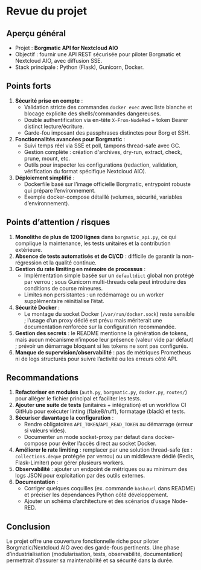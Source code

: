 # Revue du projet

## Aperçu général
- Projet : **Borgmatic API for Nextcloud AIO**
- Objectif : fournir une API REST sécurisée pour piloter Borgmatic et Nextcloud AIO, avec diffusion SSE.
- Stack principale : Python (Flask), Gunicorn, Docker.

## Points forts
1. **Sécurité prise en compte** :
   - Validation stricte des commandes `docker exec` avec liste blanche et blocage explicite des shells/commandes dangereuses.
   - Double authentification via en-tête `X-From-NodeRed` + token Bearer distinct lecture/écriture.
   - Garde-fou imposant des passphrases distinctes pour Borg et SSH.
2. **Fonctionnalités avancées pour Borgmatic** :
   - Suivi temps réel via SSE et poll, tampons thread-safe avec GC.
   - Gestion complète : création d'archives, dry-run, extract, check, prune, mount, etc.
   - Outils pour inspecter les configurations (redaction, validation, vérification du format spécifique Nextcloud AIO).
3. **Déploiement simplifié** :
   - Dockerfile basé sur l’image officielle Borgmatic, entrypoint robuste qui prépare l’environnement.
   - Exemple docker-compose détaillé (volumes, sécurité, variables d’environnement).

## Points d’attention / risques
1. **Monolithe de plus de 1200 lignes** dans `borgmatic_api.py`, ce qui complique la maintenance, les tests unitaires et la contribution extérieure.
2. **Absence de tests automatisés et de CI/CD** : difficile de garantir la non-régression et la qualité continue.
3. **Gestion du rate limiting en mémoire de processus** :
   - Implémentation simple basée sur un `defaultdict` global non protégé par verrou ; sous Gunicorn multi-threads cela peut introduire des conditions de course mineures.
   - Limites non persistantes : un redémarrage ou un worker supplémentaire réinitialise l’état.
4. **Sécurité Docker** :
   - Le montage du socket Docker (`/var/run/docker.sock`) reste sensible ; l’usage d’un proxy dédié est prévu mais mériterait une documentation renforcée sur la configuration recommandée.
5. **Gestion des secrets** : le README mentionne la génération de tokens, mais aucun mécanisme n’impose leur présence (valeur vide par défaut) ; prévoir un démarrage bloquant si les tokens ne sont pas configurés.
6. **Manque de supervision/observabilité** : pas de métriques Prometheus ni de logs structurés pour suivre l’activité ou les erreurs côté API.

## Recommandations
1. **Refactoriser en modules** (`auth.py`, `borgmatic.py`, `docker.py`, `routes/`) pour alléger le fichier principal et faciliter les tests.
2. **Ajouter une suite de tests** (unitaires + intégration) et un workflow CI GitHub pour exécuter linting (flake8/ruff), formatage (black) et tests.
3. **Sécuriser davantage la configuration** :
   - Rendre obligatoires `API_TOKEN`/`API_READ_TOKEN` au démarrage (erreur si valeurs vides).
   - Documenter un mode socket-proxy par défaut dans docker-compose pour éviter l’accès direct au socket Docker.
4. **Améliorer le rate limiting** : remplacer par une solution thread-safe (ex : `collections.deque` protégée par verrou) ou un middleware dédié (Redis, Flask-Limiter) pour gérer plusieurs workers.
5. **Observabilité** : ajouter un endpoint de métriques ou au minimum des logs JSON pour exploitation par des outils externes.
6. **Documentation** :
   - Corriger quelques coquilles (ex. commande `bashcurl` dans README) et préciser les dépendances Python côté développement.
   - Ajouter un schéma d’architecture et des scénarios d’usage Node-RED.

## Conclusion
Le projet offre une couverture fonctionnelle riche pour piloter Borgmatic/Nextcloud AIO avec des garde-fous pertinents. Une phase d’industrialisation (modularisation, tests, observabilité, documentation) permettrait d’assurer sa maintenabilité et sa sécurité dans la durée.
